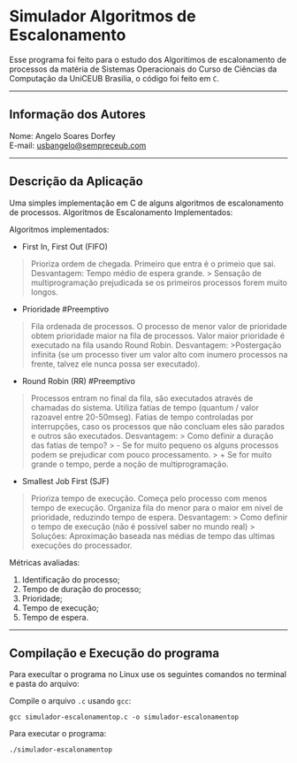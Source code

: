 # Simulador Algoritmos de Escalonamento
Esse programa foi feito para o estudo dos Algoritimos de escalonamento de processos da matéria de Sistemas Operacionais do Curso de Ciências da Computação da UniCEUB Brasilia, o código foi feito em `C`.

----------------------------------
Informação dos Autores
----------------------------------
Nome: Angelo Soares Dorfey\
E-mail: usbangelo@sempreceub.com

---------------------------------
Descrição da Aplicação
---------------------------------
Uma simples implementação em C de alguns algoritmos de escalonamento de processos. 
Algoritmos de Escalonamento Implementados:

Algoritmos implementados:

 * First In, First Out (FIFO)
> Prioriza ordem de chegada.
> Primeiro que entra é o primeio que sai.
> Desvantagem: Tempo médio de espera grande.
    > Sensação de multiprogramação prejudicada se os primeiros processos forem muito longos.

 * Prioridade #Preemptivo
> Fila ordenada de processos.
> O processo de menor valor de prioridade obtem prioridade maior na fila de processos.
> Valor maior prioridade é executado na fila usando Round Robin.
> Desvantagem:
    >Postergação infinita (se um processo tiver um valor alto com inumero processos na frente, talvez ele nunca possa ser executado).

 * Round Robin (RR) #Preemptivo
> Processos entram no final da fila, são executados através de chamadas do sistema.
> Utiliza fatias de tempo (quantum / valor razoavel entre 20-50mseg).
> Fatias de tempo controladas por interrupções, caso os processos que não concluam eles são parados e outros são executados.
> Desvantagem:
    > Como definir a duração das fatias de tempo?
        > - Se for muito pequeno os alguns processos podem se prejudicar com pouco processamento.
        > + Se for muito grande o tempo, perde a noção de multiprogramação.

 * Smallest Job First (SJF)
> Prioriza tempo de execução.
> Começa pelo processo com menos tempo de execução.
> Organiza fila do menor para o maior em nivel de prioridade, reduzindo tempo de espera.
> Desvantagem:
    > Como definir o tempo de execução (não é possivel saber no mundo real)
    > Soluções: Aproximação baseada nas médias de tempo das ultimas execuções do processador.

Métricas avaliadas:
1. Identificação do processo;
2. Tempo de duração do processo;
3. Prioridade;
4. Tempo de execução;
5. Tempo de espera.

-----------------------------------------------------
Compilação e Execução do programa
-----------------------------------------------------
Para execultar o programa no Linux use os seguintes comandos no terminal e pasta do arquivo: 

Compile o arquivo `.c` usando `gcc`:
```
gcc simulador-escalonamentop.c -o simulador-escalonamentop
```

Para executar o programa:
```
./simulador-escalonamentop
```